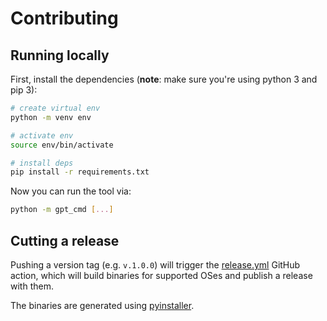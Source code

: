 # Contributing

## Running locally

First, install the dependencies (**note**: make sure you're using python 3 and pip 3):

```sh
# create virtual env
python -m venv env

# activate env
source env/bin/activate

# install deps
pip install -r requirements.txt
```

Now you can run the tool via:

```sh
python -m gpt_cmd [...]
```

## Cutting a release

Pushing a version tag (e.g. `v.1.0.0`) will trigger the [release.yml](.github/workflows/release.yml) GitHub action, which will build binaries for supported OSes and publish a release with them.

The binaries are generated using [pyinstaller](https://pyinstaller.org/en/stable/).
